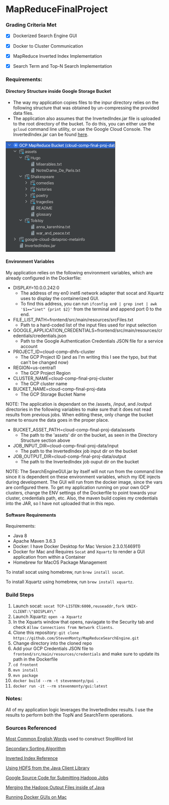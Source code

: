 # MapReduceFinalProject

### Grading Criteria Met
- [x] Dockerized Search Engine GUI
- [x] Docker to Cluster Communication
- [x] MapReduce Inverted Index Implementation
- [x] Search Term and Top-N Search Implementation


### Requirements:
#### Directory Structure inside Google Storage Bucket
* The way my application copies files to the inpur directory relies on the following structure that was obtained by 
un-compressing the provided data files. 
* The application also assumes that the InvertedIndex.jar file is uploaded to the root directory of the bucket. To do
this, you can either use the `gcloud` command line utility, or use the Google Cloud Console. The InvertedIndex.jar can
be found [here](Jars/InvertedIndex.jar). 

![Directory Structure](dirStructure.png)

#### Environment Variables
My application relies on the following environment variables, which are already configured in the Dockerfile:
* DISPLAY=10.0.0.242:0
    * The address of my en0 inet6 network adapter that socat and Xquartz uses to display the containerized GUI.
    * To find this address, you can run `ifconfig en0 | grep inet | awk '$1=="inet" {print $2}'` from the terminal and append port 0 to the end. 
* FILE_LIST_PATH=frontend/src/main/resources/srcFiles.txt
    * Path to a hard-coded list of the input files used for input selection
* GOOGLE_APPLICATION_CREDENTIALS=frontend/src/main/resources/credentials/credentials.json
    * Path to the Google Authentication Credentials JSON file for a service account
* PROJECT_ID=cloud-comp-dhfs-cluster
    * The GCP Project ID (and as I'm writing this I see the typo, but that can't be changed now)
* REGION=us-central1
    * The GCP Project Region
* CLUSTER_NAME=cloud-comp-final-proj-cluster
    * The GCP cluster name
* BUCKET_NAME=cloud-comp-final-proj-data
    * The GCP Storage Bucket Name
    
NOTE: The application is dependant on the /assets, /input, and /output directories in the following variables to make 
sure that it does not read results from previous jobs. When editing these, only change the bucket name to ensure 
the data goes in the proper place. 

* BUCKET_ASSET_PATH=cloud-comp-final-proj-data/assets
    * The path to the 'assets' dir on the bucket, as seen in the Directory Structure section above
* JOB_INPUT_DIR=cloud-comp-final-proj-data/input
    * The path to the InvertedIndex job input dir on the bucket
* JOB_OUTPUT_DIR=cloud-comp-final-proj-data/output
    * The path to the InvertedIndex job ouput dir on the bucket
    
NOTE: 
The SearchEngineGUI.jar by itself will not run from the command line since it is dependent on these environment variables, which 
my IDE injects during development. The GUI will run from the docker image, since the vars are configured there. To get
my application running on your own GCP clusters, change the ENV settings of the Dockerfile to point towards your cluster, 
credentials path, etc. Also, the maven build copies my credentials into the JAR, so I have not uploaded that in this repo. 

#### Software Requirements
Requirements:
*    Java 8  
*    Apache Maven 3.6.3
*    Docker: I have Docker Desktop for Mac Version 2.3.0.1(46911)
*    Docker for Mac and Requires `Socat` and `Xquartz` to render a GUI application from within a Container
*    Homebrew for MacOS Package Management

To install socat using homebrew, run `brew install socat`.

To install Xquartz using homebrew, run `brew install xquartz`.

### Build Steps
1. Launch socat: `socat TCP-LISTEN:6000,reuseaddr,fork UNIX-CLIENT:\"$DISPLAY\"`
2. Launch Xquartz: `open -a Xquartz` 
3. In the Xquarts window that opens, naviagate to the Security tab and check `Allow Connections from Network Clients`. 
4. Clone this repository: `git clone https://github.com/StevenMonty/MapReduceSearchEngine.git`
5. Change directory into the cloned repo
6. Add your GCP Credentials JSON file to `frontend/src/main/resources/credentials` and make sure to update its path in the Dockerfile
7. `cd frontent`
8. `mvn install`
9. `mvn package`
10. `docker build --rm -t stevenmonty/gui .`
11. `docker run -it --rm stevenmonty/gui:latest `

### Notes:
 All of my application logic leverages the InvertedIndex results. I use the results to perform both the TopN and 
 SearchTerm operations. 


### Sources Referenced
[Most Common English Words](https://www.espressoenglish.net/the-100-most-common-words-in-english/) used to construct StopWord list

[Secondary Sorting Algorithm](https://www.oreilly.com/library/view/data-algorithms/9781491906170/ch01.html)

[Inverted Index Reference](http://www-scf.usc.edu/~shin630/Youngmin/files/HadoopInvertedIndexV5.pdf)

[Using HDFS from the Java Client Library](https://github.com/googleapis/java-dataproc/blob/master/samples/snippets/src/main/java/SubmitHadoopFsJob.java)

[Google Source Code for Submitting Hadoop Jobs](https://github.com/googleapis/java-dataproc/blob/master/samples/snippets/src/main/java/SubmitJob.java)

[Merging the Hadoop Output Files inside of Java](https://github.com/marcusbeacon/Search-Engine/blob/master/SearchEngine/src/main/java/com/mkb90/app/SearchEngine.java)

[Running Docker GUIs on Mac](https://cntnr.io/running-guis-with-docker-on-mac-os-x-a14df6a76efc)
